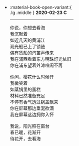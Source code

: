<!DOCTYPE html>
<html lang="zh-CN">
<head>
    <meta charset="UTF-8">
    <meta name="viewport" content="width=device-width, initial-scale=1.0">
    <title>樱花背景特效网页</title>
    <style>
        /* 樱花样式 */
        .sakura {
            position: fixed;
            width: 20px;
            height: 20px;
            background-color: pink;
            border-radius: 50%;
            box-shadow: 0px 0px 5px rgba(0, 0, 0, 0.2);
            animation: fall linear infinite;
        }
        @keyframes fall {
            0% {
                transform: translateY(-100px) rotate(0deg);
            }
            100% {
                transform: translateY(110vh) rotate(360deg);
            }
        }
    </style>
</head>
<body>
    <!--<h1>樱花飘落的背景效果</h1>-->
    <script>
        function createSakura() {
            const sakura = document.createElement('div');
            sakura.classList.add('sakura');
            // 随机位置和大小
            sakura.style.left = Math.random() * 100 + 'vw';
            sakura.style.animationDuration = Math.random() * 5 + 5 + 's'; // 随机动画时长
            sakura.style.opacity = Math.random(); // 随机透明度
            document.body.appendChild(sakura);
            // 动画结束后移除元素
            setTimeout(() => {
                sakura.remove();
            }, 10000); // 设置和动画时间一致
        }
        // 每隔300毫秒生成一个樱花
        setInterval(createSakura, 300);
    </script>
</body>
</html>

<div class="grid cards" style = "margin:10px calc(50%) 10px calc(5%)" markdown>

-   :material-book-open-variant:{ .lg .middle } __2020-02-23 C__

    ---

    你说，你想去看海<br>
    我沉默着<br>
    如近几天的黄浦江<br>
    观光船已上了锁链<br>
    偶有货船的汽笛声传来<br>
    我在浦西看着东方明珠灯光依旧<br>
    你在浦东望着外滩喧闹不再<br>
    <br>
    你问，樱花什么时候开<br>
    我微笑着<br>
    如蒸锅里的蛋糕<br>
    材料已然准备充足<br>
    不停有香气透过锅盖飘来<br>
    你在屏幕那边垂涎欲滴<br>
    我在屏幕这边拥你入怀<br>
    <br>
    我说，阳光照在窗台<br>
    春已暖，花渐开<br>
    待花开，去看海<br>
</div>

